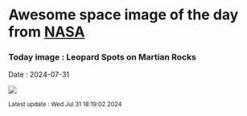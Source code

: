 
# Awesome space image of the day from [NASA](https://api.nasa.gov/)

### Today image : Leopard Spots on Martian Rocks
Date : 2024-07-31

![](https://apod.nasa.gov/apod/image/2407/LeopardSpots_Perseverance_960.jpg)

<small>Latest update : Wed Jul 31 18:19:02 2024</small>
        